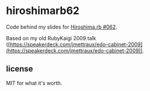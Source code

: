 
# hiroshimarb62

Code behind my slides for [Hiroshima.rb #062](https://hiroshimarb.connpass.com/event/78724/).

Based on my old RubyKaigi 2009 talk ([https://speakerdeck.com/jmettraux/edo-cabinet-2009](https://speakerdeck.com/jmettraux/edo-cabinet-2009)).


## license

MIT for what it's worth.

